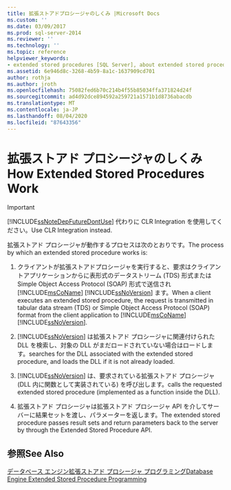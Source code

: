 ```yaml
---
title: 拡張ストアドプロシージャのしくみ |Microsoft Docs
ms.custom: ''
ms.date: 03/09/2017
ms.prod: sql-server-2014
ms.reviewer: ''
ms.technology: ''
ms.topic: reference
helpviewer_keywords:
- extended stored procedures [SQL Server], about extended stored procedures
ms.assetid: 6e946d8c-3268-4b59-8a1c-1637909cd701
author: rothja
ms.author: jroth
ms.openlocfilehash: 75082fed6b70c214b4f55b85034ffa371824d24f
ms.sourcegitcommit: ad4d92dce894592a259721a1571b1d8736abacdb
ms.translationtype: MT
ms.contentlocale: ja-JP
ms.lasthandoff: 08/04/2020
ms.locfileid: "87643356"
---
```

# <a name="how-extended-stored-procedures-work"></a><span data-ttu-id="ad2fb-102">拡張ストアド プロシージャのしくみ</span><span class="sxs-lookup"><span data-stu-id="ad2fb-102">How Extended Stored Procedures Work</span></span>
    
> [!IMPORTANT]  
>  [!INCLUDE[ssNoteDepFutureDontUse](../../includes/ssnotedepfuturedontuse-md.md)] <span data-ttu-id="ad2fb-103">代わりに CLR Integration を使用してください。</span><span class="sxs-lookup"><span data-stu-id="ad2fb-103">Use CLR Integration instead.</span></span>  
  
 <span data-ttu-id="ad2fb-104">拡張ストアド プロシージャが動作するプロセスは次のとおりです。</span><span class="sxs-lookup"><span data-stu-id="ad2fb-104">The process by which an extended stored procedure works is:</span></span>  
  
1.  <span data-ttu-id="ad2fb-105">クライアントが拡張ストアドプロシージャを実行すると、要求はクライアントアプリケーションからに表形式のデータストリーム (TDS) 形式または Simple Object Access Protocol (SOAP) 形式で送信され [!INCLUDE[msCoName](../../includes/msconame-md.md)] [!INCLUDE[ssNoVersion](../../includes/ssnoversion-md.md)] ます。</span><span class="sxs-lookup"><span data-stu-id="ad2fb-105">When a client executes an extended stored procedure, the request is transmitted in tabular data stream (TDS) or Simple Object Access Protocol (SOAP) format from the client application to [!INCLUDE[msCoName](../../includes/msconame-md.md)] [!INCLUDE[ssNoVersion](../../includes/ssnoversion-md.md)].</span></span>  
  
2.  [!INCLUDE[ssNoVersion](../../includes/ssnoversion-md.md)] <span data-ttu-id="ad2fb-106">は拡張ストアド プロシージャに関連付けられた DLL を検索し、対象の DLL がまだロードされていない場合はロードします。</span><span class="sxs-lookup"><span data-stu-id="ad2fb-106">searches for the DLL associated with the extended stored procedure, and loads the DLL if it is not already loaded.</span></span>  
  
3.  [!INCLUDE[ssNoVersion](../../includes/ssnoversion-md.md)] <span data-ttu-id="ad2fb-107">は、要求されている拡張ストアド プロシージャ (DLL 内に関数として実装されている) を呼び出します。</span><span class="sxs-lookup"><span data-stu-id="ad2fb-107">calls the requested extended stored procedure (implemented as a function inside the DLL).</span></span>  
  
4.  <span data-ttu-id="ad2fb-108">拡張ストアド プロシージャは拡張ストアド プロシージャ API を介してサーバーに結果セットを渡し、パラメーターを返します。</span><span class="sxs-lookup"><span data-stu-id="ad2fb-108">The extended stored procedure passes result sets and return parameters back to the server by through the Extended Stored Procedure API.</span></span>  
  
## <a name="see-also"></a><span data-ttu-id="ad2fb-109">参照</span><span class="sxs-lookup"><span data-stu-id="ad2fb-109">See Also</span></span>  
 [<span data-ttu-id="ad2fb-110">データベース エンジン拡張ストアド プロシージャ プログラミング</span><span class="sxs-lookup"><span data-stu-id="ad2fb-110">Database Engine Extended Stored Procedure Programming</span></span>](../database-engine-extended-stored-procedure-programming.md)  
  
  
